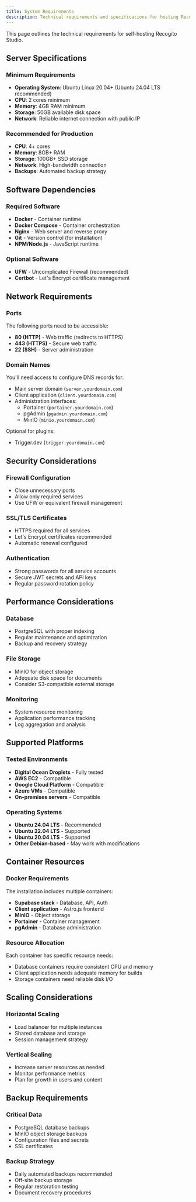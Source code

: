 ```yaml
---
title: System Requirements
description: Technical requirements and specifications for hosting Recogito Studio.
---
```


This page outlines the technical requirements for self-hosting Recogito Studio.

## Server Specifications

### Minimum Requirements
- **Operating System**: Ubuntu Linux 20.04+ (Ubuntu 24.04 LTS recommended)
- **CPU**: 2 cores minimum
- **Memory**: 4GB RAM minimum
- **Storage**: 50GB available disk space
- **Network**: Reliable internet connection with public IP

### Recommended for Production
- **CPU**: 4+ cores
- **Memory**: 8GB+ RAM
- **Storage**: 100GB+ SSD storage
- **Network**: High-bandwidth connection
- **Backups**: Automated backup strategy

## Software Dependencies

### Required Software
- **Docker** - Container runtime
- **Docker Compose** - Container orchestration
- **Nginx** - Web server and reverse proxy
- **Git** - Version control (for installation)
- **NPM/Node.js** - JavaScript runtime

### Optional Software
- **UFW** - Uncomplicated Firewall (recommended)
- **Certbot** - Let's Encrypt certificate management

## Network Requirements

### Ports
The following ports need to be accessible:
- **80 (HTTP)** - Web traffic (redirects to HTTPS)
- **443 (HTTPS)** - Secure web traffic
- **22 (SSH)** - Server administration

### Domain Names
You'll need access to configure DNS records for:
- Main server domain (`server.yourdomain.com`)
- Client application (`client.yourdomain.com`) 
- Administration interfaces:
  - Portainer (`portainer.yourdomain.com`)
  - pgAdmin (`pgadmin.yourdomain.com`)
  - MinIO (`minio.yourdomain.com`)

Optional for plugins:
- Trigger.dev (`trigger.yourdomain.com`)

## Security Considerations

### Firewall Configuration
- Close unnecessary ports
- Allow only required services
- Use UFW or equivalent firewall management

### SSL/TLS Certificates
- HTTPS required for all services
- Let's Encrypt certificates recommended
- Automatic renewal configured

### Authentication
- Strong passwords for all service accounts
- Secure JWT secrets and API keys
- Regular password rotation policy

## Performance Considerations

### Database
- PostgreSQL with proper indexing
- Regular maintenance and optimization
- Backup and recovery strategy

### File Storage
- MinIO for object storage
- Adequate disk space for documents
- Consider S3-compatible external storage

### Monitoring
- System resource monitoring
- Application performance tracking
- Log aggregation and analysis

## Supported Platforms

### Tested Environments
- **Digital Ocean Droplets** - Fully tested
- **AWS EC2** - Compatible
- **Google Cloud Platform** - Compatible
- **Azure VMs** - Compatible
- **On-premises servers** - Compatible

### Operating Systems
- **Ubuntu 24.04 LTS** - Recommended
- **Ubuntu 22.04 LTS** - Supported
- **Ubuntu 20.04 LTS** - Supported
- **Other Debian-based** - May work with modifications

## Container Resources

### Docker Requirements
The installation includes multiple containers:
- **Supabase stack** - Database, API, Auth
- **Client application** - Astro.js frontend
- **MinIO** - Object storage
- **Portainer** - Container management
- **pgAdmin** - Database administration

### Resource Allocation
Each container has specific resource needs:
- Database containers require consistent CPU and memory
- Client application needs adequate memory for builds
- Storage containers need reliable disk I/O

## Scaling Considerations

### Horizontal Scaling
- Load balancer for multiple instances
- Shared database and storage
- Session management strategy

### Vertical Scaling
- Increase server resources as needed
- Monitor performance metrics
- Plan for growth in users and content

## Backup Requirements

### Critical Data
- PostgreSQL database backups
- MinIO object storage backups
- Configuration files and secrets
- SSL certificates

### Backup Strategy
- Daily automated backups recommended
- Off-site backup storage
- Regular restoration testing
- Document recovery procedures